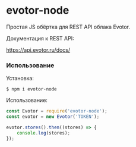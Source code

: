# evotor-node
Простая JS обёртка для REST API облака Evotor.

Документация к REST API:

https://api.evotor.ru/docs/

### Использование

Установка:

```
$ npm i evotor-node
```

Использование:

```JavaScript
const Evotor = require('evotor-node');
const evotor = new Evotor('TOKEN');

evotor.stores().then((stores) => {
    console.log(stores);
});
```
